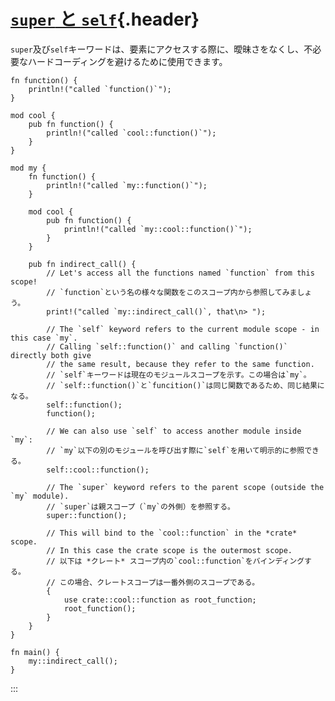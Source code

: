# [`super` と `self`](#super-と-self){.header}

`super`及び`self`キーワードは、要素にアクセスする際に、曖昧さをなくし、不必要なハードコーディングを避けるために使用できます。

    fn function() {
        println!("called `function()`");
    }

    mod cool {
        pub fn function() {
            println!("called `cool::function()`");
        }
    }

    mod my {
        fn function() {
            println!("called `my::function()`");
        }
        
        mod cool {
            pub fn function() {
                println!("called `my::cool::function()`");
            }
        }
        
        pub fn indirect_call() {
            // Let's access all the functions named `function` from this scope!
            // `function`という名の様々な関数をこのスコープ内から参照してみましょう。
            print!("called `my::indirect_call()`, that\n> ");
            
            // The `self` keyword refers to the current module scope - in this case `my`.
            // Calling `self::function()` and calling `function()` directly both give
            // the same result, because they refer to the same function.
            // `self`キーワードは現在のモジュールスコープを示す。この場合は`my`。
            // `self::function()`と`funcition()`は同じ関数であるため、同じ結果になる。
            self::function();
            function();
            
            // We can also use `self` to access another module inside `my`:
            // `my`以下の別のモジュールを呼び出す際に`self`を用いて明示的に参照できる。
            self::cool::function();
            
            // The `super` keyword refers to the parent scope (outside the `my` module).
            // `super`は親スコープ（`my`の外側）を参照する。
            super::function();
            
            // This will bind to the `cool::function` in the *crate* scope.
            // In this case the crate scope is the outermost scope.
            // 以下は *クレート* スコープ内の`cool::function`をバインディングする。
            // この場合、クレートスコープは一番外側のスコープである。
            {
                use crate::cool::function as root_function;
                root_function();
            }
        }
    }

    fn main() {
        my::indirect_call();
    }
:::

